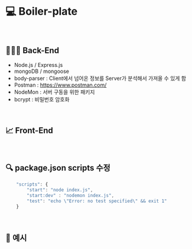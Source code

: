 # 💻 Boiler-plate
<br>

## 👨🏻‍💻 Back-End
* Node.js / Express.js
* mongoDB / mongoose
* body-parser : Client에서 넘어온 정보를 Server가 분석해서 가져올 수 있게 함
* Postman : https://www.postman.com/
* NodeMon : 서버 구동을 위한 패키지
* bcrypt : 비밀번호 암호화

<br>

## 📈 Front-End

<br>

## 🔍 package.json scripts 수정
```javascript
    "scripts": {
        "start": "node index.js",
        "start:dev" : "nodemon index.js",
        "test": "echo \"Error: no test specified\" && exit 1"
    }
```

<br>

## 🔖 예시
